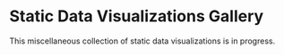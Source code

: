 # Static Data Visualizations Gallery

This miscellaneous collection of static data visualizations is in progress.
